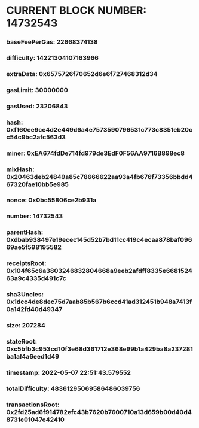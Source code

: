 # CURRENT BLOCK NUMBER: 14732543

### baseFeePerGas: 22668374138
### difficulty: 14221304107163966
### extraData: 0x6575726f70652d6e6f727468312d34
### gasLimit: 30000000
### gasUsed: 23206843
### hash: 0xf160ee9ce4d2e449d6a4e7573590796531c773c8351eb20cc54c9bc2afc563d3
### miner: 0xEA674fdDe714fd979de3EdF0F56AA9716B898ec8
### mixHash: 0x20463deb24849a85c78666622aa93a4fb676f73356bbdd467320fae10bb5e985
### nonce: 0x0bc55806ce2b931a
### number: 14732543
### parentHash: 0xdbab938497e19ecec145d52b7bd11cc419c4ecaa878baf09669ae5f598195582
### receiptsRoot: 0x104f65c6a3803246832804668a9eeb2afdff8335e668152463a9c4335d491c7c
### sha3Uncles: 0x1dcc4de8dec75d7aab85b567b6ccd41ad312451b948a7413f0a142fd40d49347
### size: 207284
### stateRoot: 0xc5bfb3c953cd10f3e68d361712e368e99b1a429ba8a237281ba1af4a6eed1d49
### timestamp: 2022-05-07 22:51:43.579552
### totalDifficulty: 48361295069586486039756
### transactionsRoot: 0x2fd25ad6f914782efc43b7620b7600710a13d659b00d40d48731e01047e42410
